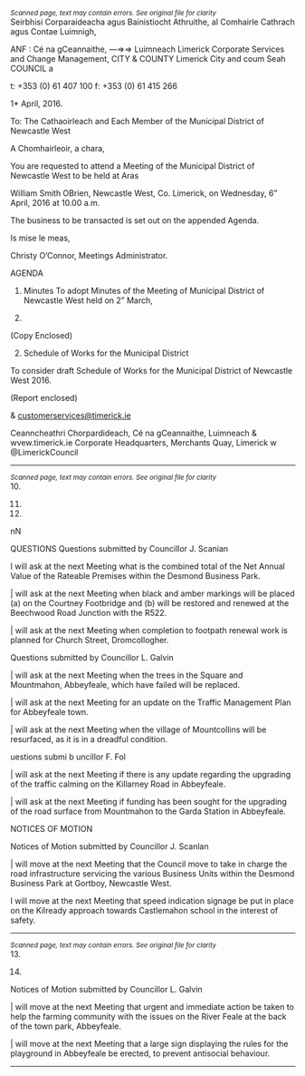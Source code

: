 *<small>Scanned page, text may contain errors. See original file for clarity</small>*  
Seirbhisi Corparaideacha agus Bainistiocht Athruithe,
al Comhairle Cathrach agus Contae Luimnigh,

ANF : Cé na gCeannaithe,
—=>=> Luimneach
Limerick Corporate Services and Change Management,
CITY & COUNTY Limerick City and coum Seah
COUNCIL a

t: +353 (0) 61 407 100
f: +353 (0) 61 415 266

1* April, 2016.

To: The Cathaoirleach and Each Member of the Municipal District of Newcastle West

A Chomhairleoir, a chara,

You are requested to attend a Meeting of the Municipal District of Newcastle West to be held at Aras

William Smith OBrien, Newcastle West, Co. Limerick, on Wednesday, 6” April, 2016 at 10.00 a.m.

The business to be transacted is set out on the appended Agenda.

Is mise le meas,

Christy O’Connor,
Meetings Administrator.

AGENDA

1. Minutes
To adopt Minutes of the Meeting of Municipal District of Newcastle West held on 2” March,

2016.
(Copy Enclosed)

2. Schedule of Works for the Municipal District

To consider draft Schedule of Works for the Municipal District of Newcastle West 2016.

(Report enclosed)

& customerservices@timerick.ie

Ceanncheathri Chorpardideach, Cé na gCeannaithe, Luimneach & wvew.timerick.ie
Corporate Headquarters, Merchants Quay, Limerick w @LimerickCouncil

---
*<small>Scanned page, text may contain errors. See original file for clarity</small>*  
10.

11.

12.

nN

QUESTIONS
Questions submitted by Councillor J. Scanian

I will ask at the next Meeting what is the combined total of the Net Annual Value of the
Rateable Premises within the Desmond Business Park.

| will ask at the next Meeting when black and amber markings will be placed (a) on the
Courtney Footbridge and (b) will be restored and renewed at the Beechwood Road Junction
with the R522.

| will ask at the next Meeting when completion to footpath renewal work is planned for
Church Street, Dromcollogher.

Questions submitted by Councillor L. Galvin

| will ask at the next Meeting when the trees in the Square and Mountmahon, Abbeyfeale,
which have failed will be replaced.

| will ask at the next Meeting for an update on the Traffic Management Plan for Abbeyfeale
town.

| will ask at the next Meeting when the village of Mountcollins will be resurfaced, as it is in a
dreadful condition.

uestions submi b uncillor F. Fol

| will ask at the next Meeting if there is any update regarding the upgrading of the traffic
calming on the Killarney Road in Abbeyfeale.

| will ask at the next Meeting if funding has been sought for the upgrading of the road surface
from Mountmahon to the Garda Station in Abbeyfeale.

NOTICES OF MOTION

Notices of Motion submitted by Councillor J. Scanlan

| will move at the next Meeting that the Council move to take in charge the road
infrastructure servicing the various Business Units within the Desmond Business Park at
Gortboy, Newcastle West.

I will move at the next Meeting that speed indication signage be put in place on the Kilready
approach towards Castlemahon school in the interest of safety.

---
*<small>Scanned page, text may contain errors. See original file for clarity</small>*  
13.

14.

Notices of Motion submitted by Councillor L. Galvin

| will move at the next Meeting that urgent and immediate action be taken to help the
farming community with the issues on the River Feale at the back of the town park,
Abbeyfeale.

| will move at the next Meeting that a large sign displaying the rules for the playground in
Abbeyfeale be erected, to prevent antisocial behaviour.

---
